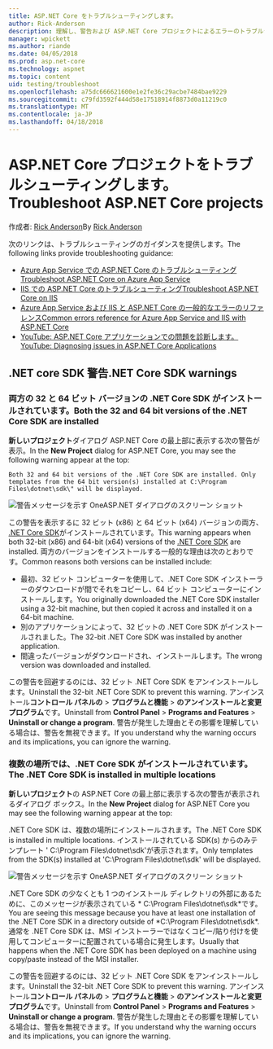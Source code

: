 ```yaml
---
title: ASP.NET Core をトラブルシューティングします。
author: Rick-Anderson
description: 理解し、警告および ASP.NET Core プロジェクトによるエラーのトラブルシューティングを行います。
manager: wpickett
ms.author: riande
ms.date: 04/05/2018
ms.prod: asp.net-core
ms.technology: aspnet
ms.topic: content
uid: testing/troubleshoot
ms.openlocfilehash: a75dc666621600e1e2fe36c29acbe7484bae9229
ms.sourcegitcommit: c79fd3592f444d58e17518914f8873d0a11219c0
ms.translationtype: MT
ms.contentlocale: ja-JP
ms.lasthandoff: 04/18/2018
---
```

# <a name="troubleshoot-aspnet-core-projects"></a><span data-ttu-id="642ec-103">ASP.NET Core プロジェクトをトラブルシューティングします。</span><span class="sxs-lookup"><span data-stu-id="642ec-103">Troubleshoot ASP.NET Core projects</span></span>

<span data-ttu-id="642ec-104">作成者: [Rick Anderson](https://twitter.com/RickAndMSFT)</span><span class="sxs-lookup"><span data-stu-id="642ec-104">By [Rick Anderson](https://twitter.com/RickAndMSFT)</span></span>

<span data-ttu-id="642ec-105">次のリンクは、トラブルシューティングのガイダンスを提供します。</span><span class="sxs-lookup"><span data-stu-id="642ec-105">The following links provide troubleshooting guidance:</span></span>

* [<span data-ttu-id="642ec-106">Azure App Service での ASP.NET Core のトラブルシューティング</span><span class="sxs-lookup"><span data-stu-id="642ec-106">Troubleshoot ASP.NET Core on Azure App Service</span></span>](xref:host-and-deploy/azure-apps/troubleshoot)
* [<span data-ttu-id="642ec-107">IIS での ASP.NET Core のトラブルシューティング</span><span class="sxs-lookup"><span data-stu-id="642ec-107">Troubleshoot ASP.NET Core on IIS</span></span>](xref:host-and-deploy/iis/troubleshoot)
* [<span data-ttu-id="642ec-108">Azure App Service および IIS と ASP.NET Core の一般的なエラーのリファレンス</span><span class="sxs-lookup"><span data-stu-id="642ec-108">Common errors reference for Azure App Service and IIS with ASP.NET Core</span></span>](xref:host-and-deploy/azure-iis-errors-reference)
* [<span data-ttu-id="642ec-109">YouTube: ASP.NET Core アプリケーションでの問題を診断します。</span><span class="sxs-lookup"><span data-stu-id="642ec-109">YouTube: Diagnosing issues in ASP.NET Core Applications</span></span>](https://www.youtube.com/watch?v=RYI0DHoIVaA)

<a name="sdk"></a>
## <a name="net-core-sdk-warnings"></a><span data-ttu-id="642ec-110">.NET core SDK 警告</span><span class="sxs-lookup"><span data-stu-id="642ec-110">.NET Core SDK warnings</span></span>

### <a name="both-the-32-and-64-bit-versions-of-the-net-core-sdk-are-installed"></a><span data-ttu-id="642ec-111">両方の 32 と 64 ビット バージョンの .NET Core SDK がインストールされています。</span><span class="sxs-lookup"><span data-stu-id="642ec-111">Both the 32 and 64 bit versions of the .NET Core SDK are installed</span></span>
<span data-ttu-id="642ec-112">**新しいプロジェクト**ダイアログ ASP.NET Core の最上部に表示する次の警告が表示。</span><span class="sxs-lookup"><span data-stu-id="642ec-112">In the **New Project** dialog for ASP.NET Core, you may see the following warning appear at the top:</span></span> 

    Both 32 and 64 bit versions of the .NET Core SDK are installed. Only templates from the 64 bit version(s) installed at C:\Program Files\dotnet\sdk\" will be displayed.

![警告メッセージを示す OneASP.NET ダイアログのスクリーン ショット](troubleshoot/_static/both32and64bit.png)

<span data-ttu-id="642ec-114">この警告を表示するに 32 ビット (x86) と 64 ビット (x64) バージョンの両方、 [.NET Core SDK](https://www.microsoft.com/net/download/all)がインストールされています。</span><span class="sxs-lookup"><span data-stu-id="642ec-114">This warning appears when both 32-bit (x86) and 64-bit (x64) versions of the [.NET Core SDK](https://www.microsoft.com/net/download/all) are installed.</span></span> <span data-ttu-id="642ec-115">両方のバージョンをインストールする一般的な理由は次のとおりです。</span><span class="sxs-lookup"><span data-stu-id="642ec-115">Common reasons both versions can be installed include:</span></span>

* <span data-ttu-id="642ec-116">最初、32 ビット コンピューターを使用して、.NET Core SDK インストーラーのダウンロードが間でそれをコピーし、64 ビット コンピューターにインストールします。</span><span class="sxs-lookup"><span data-stu-id="642ec-116">You originally downloaded the .NET Core SDK installer using a 32-bit machine, but then copied it across and installed it on a 64-bit machine.</span></span> 
* <span data-ttu-id="642ec-117">別のアプリケーションによって、32 ビットの .NET Core SDK がインストールされました。</span><span class="sxs-lookup"><span data-stu-id="642ec-117">The 32-bit .NET Core SDK was installed by another application.</span></span>
* <span data-ttu-id="642ec-118">間違ったバージョンがダウンロードされ、インストールします。</span><span class="sxs-lookup"><span data-stu-id="642ec-118">The wrong version was downloaded and installed.</span></span>

<span data-ttu-id="642ec-119">この警告を回避するのには、32 ビット .NET Core SDK をアンインストールします。</span><span class="sxs-lookup"><span data-stu-id="642ec-119">Uninstall the 32-bit .NET Core SDK to prevent this warning.</span></span> <span data-ttu-id="642ec-120">アンインストール**コントロール パネルの** > **プログラムと機能** > **のアンインストールと変更プログラム**です。</span><span class="sxs-lookup"><span data-stu-id="642ec-120">Uninstall from **Control Panel** > **Programs and Features** > **Uninstall or change a program**.</span></span> <span data-ttu-id="642ec-121">警告が発生した理由とその影響を理解している場合は、警告を無視できます。</span><span class="sxs-lookup"><span data-stu-id="642ec-121">If you understand why the warning occurs and its implications, you can ignore the warning.</span></span>

### <a name="the-net-core-sdk-is-installed-in-multiple-locations"></a><span data-ttu-id="642ec-122">複数の場所では、.NET Core SDK がインストールされています。</span><span class="sxs-lookup"><span data-stu-id="642ec-122">The .NET Core SDK is installed in multiple locations</span></span>
<span data-ttu-id="642ec-123">**新しいプロジェクト**の ASP.NET Core の最上部に表示する次の警告が表示されるダイアログ ボックス。</span><span class="sxs-lookup"><span data-stu-id="642ec-123">In the **New Project** dialog for ASP.NET Core you may see the following warning appear at the top:</span></span> 

 <span data-ttu-id="642ec-124">.NET Core SDK は、複数の場所にインストールされます。</span><span class="sxs-lookup"><span data-stu-id="642ec-124">The .NET Core SDK is installed in multiple locations.</span></span> <span data-ttu-id="642ec-125">インストールされている SDK(s) からのみテンプレート ' C:\Program Files\dotnet\sdk\'が表示されます。</span><span class="sxs-lookup"><span data-stu-id="642ec-125">Only templates from the SDK(s) installed at 'C:\Program Files\dotnet\sdk\' will be displayed.</span></span>

![警告メッセージを示す OneASP.NET ダイアログのスクリーン ショット](troubleshoot/_static/multiplelocations.png)

<span data-ttu-id="642ec-127">.NET Core SDK の少なくとも 1 つのインストール ディレクトリの外部にあるために、このメッセージが表示されている * C:\Program Files\dotnet\sdk\*です。</span><span class="sxs-lookup"><span data-stu-id="642ec-127">You are seeing this message because you have at least one installation of the .NET Core SDK in a directory outside of *C:\Program Files\dotnet\sdk\*.</span></span> <span data-ttu-id="642ec-128">通常を .NET Core SDK は、MSI インストーラーではなくコピー/貼り付けを使用してコンピューターに配置されている場合に発生します。</span><span class="sxs-lookup"><span data-stu-id="642ec-128">Usually that happens when the .NET Core SDK has been deployed on a machine using copy/paste instead of the MSI installer.</span></span>

<span data-ttu-id="642ec-129">この警告を回避するのには、32 ビット .NET Core SDK をアンインストールします。</span><span class="sxs-lookup"><span data-stu-id="642ec-129">Uninstall the 32-bit .NET Core SDK to prevent this warning.</span></span> <span data-ttu-id="642ec-130">アンインストール**コントロール パネルの** > **プログラムと機能** > **のアンインストールと変更プログラム**です。</span><span class="sxs-lookup"><span data-stu-id="642ec-130">Uninstall from **Control Panel** > **Programs and Features** > **Uninstall or change a program**.</span></span> <span data-ttu-id="642ec-131">警告が発生した理由とその影響を理解している場合は、警告を無視できます。</span><span class="sxs-lookup"><span data-stu-id="642ec-131">If you understand why the warning occurs and its implications, you can ignore the warning.</span></span>
